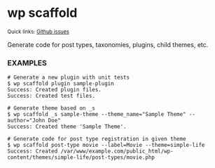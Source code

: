 # wp scaffold

<small>Quick links: <a href="https://github.com/issues?q=is%3Aopen+label%3Acommand%3Ascaffold+sort%3Aupdated-desc+org%3Awp-cli">Github issues</a></small>

Generate code for post types, taxonomies, plugins, child themes, etc.

### EXAMPLES

    # Generate a new plugin with unit tests
    $ wp scaffold plugin sample-plugin
    Success: Created plugin files.
    Success: Created test files.

    # Generate theme based on _s
    $ wp scaffold _s sample-theme --theme_name="Sample Theme" --author="John Doe"
    Success: Created theme 'Sample Theme'.

    # Generate code for post type registration in given theme
    $ wp scaffold post-type movie --label=Movie --theme=simple-life
    Success: Created /var/www/example.com/public_html/wp-content/themes/simple-life/post-types/movie.php


